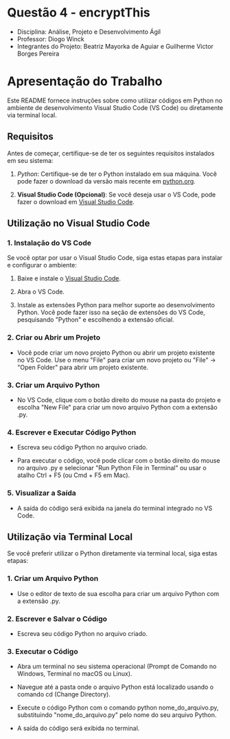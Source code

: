 # Questão 4 - encryptThis

 - Disciplina: Análise, Projeto e Desenvolvimento Ágil
 - Professor: Diogo Winck
 - Integrantes do Projeto: Beatriz Mayorka de Aguiar e Guilherme Victor Borges Pereira

# Apresentação do Trabalho

Este README fornece instruções sobre como utilizar códigos em Python no ambiente de desenvolvimento Visual Studio Code (VS Code) ou diretamente via terminal local.

## Requisitos

Antes de começar, certifique-se de ter os seguintes requisitos instalados em seu sistema:

1. *Python*: Certifique-se de ter o Python instalado em sua máquina. Você pode fazer o download da versão mais recente em [python.org](https://www.python.org/downloads/).

2. **Visual Studio Code (Opcional)**: Se você deseja usar o VS Code, pode fazer o download em [Visual Studio Code](https://code.visualstudio.com/).

## Utilização no Visual Studio Code

### 1. Instalação do VS Code

Se você optar por usar o Visual Studio Code, siga estas etapas para instalar e configurar o ambiente:

1. Baixe e instale o [Visual Studio Code](https://code.visualstudio.com/).

2. Abra o VS Code.

3. Instale as extensões Python para melhor suporte ao desenvolvimento Python. Você pode fazer isso na seção de extensões do VS Code, pesquisando "Python" e escolhendo a extensão oficial.

### 2. Criar ou Abrir um Projeto

- Você pode criar um novo projeto Python ou abrir um projeto existente no VS Code. Use o menu "File" para criar um novo projeto ou "File" -> "Open Folder" para abrir um projeto existente.

### 3. Criar um Arquivo Python

- No VS Code, clique com o botão direito do mouse na pasta do projeto e escolha "New File" para criar um novo arquivo Python com a extensão .py.

### 4. Escrever e Executar Código Python

- Escreva seu código Python no arquivo criado.

- Para executar o código, você pode clicar com o botão direito do mouse no arquivo .py e selecionar "Run Python File in Terminal" ou usar o atalho Ctrl + F5 (ou Cmd + F5 em Mac).

### 5. Visualizar a Saída

- A saída do código será exibida na janela do terminal integrado no VS Code.

## Utilização via Terminal Local

Se você preferir utilizar o Python diretamente via terminal local, siga estas etapas:

### 1. Criar um Arquivo Python

- Use o editor de texto de sua escolha para criar um arquivo Python com a extensão .py.

### 2. Escrever e Salvar o Código

- Escreva seu código Python no arquivo criado.

### 3. Executar o Código

- Abra um terminal no seu sistema operacional (Prompt de Comando no Windows, Terminal no macOS ou Linux).

- Navegue até a pasta onde o arquivo Python está localizado usando o comando cd (Change Directory).

- Execute o código Python com o comando python nome_do_arquivo.py, substituindo "nome_do_arquivo.py" pelo nome do seu arquivo Python.

- A saída do código será exibida no terminal.
